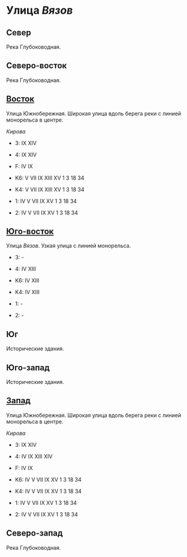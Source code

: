 # Улица *Вязов*

## Север

Река Глубоководная.

## Северо-восток

Река Глубоководная.

## [Восток](./525120.md)

Улица Южнобережная.
Широкая улица вдоль берега реки с линией монорельса в центре.

*Кирова*

* 3:    IX  XIV
* 4:    IX  XIV
* F:    IV  IX

* K6:   V   VII IX  XIII    XV
        1   3   18  34
* K4:   V   VII IX  XIII    XV
        1   3   18  34
* 1:    IV  V   VII IX  XV
        1   3   18  34
* 2:    IV  V   VII IX  XV
        1   3   18  34

## [Юго-восток](./525130.md)

Улица *Вязов*.
Узкая улица с линией монорельса.

* 3:    -
* 4:    IV  XIII

* K6:   IV  XIII
* K4:   IV  XIII
* 1:    -
* 2:    -

## Юг

Исторические здания.

## Юго-запад

Исторические здания.

## [Запад](./510120.md)

Улица Южнобережная.
Широкая улица вдоль берега реки с линией монорельса в центре.

*Кирова*

* 3:    IX  XIV
* 4:    IV  IX  XIII    XIV
* F:    IV  IX

* K6:   IV  V   VII IX  XV
        1   3   18  34
* K4:   IV  V   VII IX  XV
        1   3   18  34
* 1:    IV  V   VII IX  XV
        1   3   18  34
* 2:    IV  V   VII IX  XV
        1   3   18  34

## Северо-запад

Река Глубоководная.
